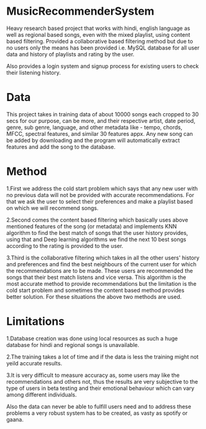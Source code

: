 # MusicRecommenderSystem
Heavy research based project that works with hindi, english language as well as regional based songs, even with the mixed playlist, using content based filtering. 
Provided a collaborative based filtering method but due to no users only the means has been provided i.e. MySQL database for all user data and history of playlists and rating by the user. 


Also provides a login system and signup process for existing users to check their listening history. 
# Data
This project takes in training data of about 10000 songs each cropped to 30 secs for our purpose, can be more, and their respective artist, date period, genre, sub genre, language, and other metadata like - tempo, chords, MFCC, spectral features, and similar 30 features appx. 
Any new song can be added by downloading and the program will automatically extract features and add the song to the database.
# Method
1.First we address the cold start problem which says that any new user with no previous data will not be provided with accurate recommendations. For that we ask the user to select their preferences and make a playlist based on which we will recommend songs.

2.Second comes the content based filtering which basically uses above mentioned features of the song (or metadata) and implements KNN algorithm to find the best match of songs that the user history provides, using that and Deep learning algorithms we find the next 10 best songs according to the rating is provided to the user.

3.Third is the collaborative filtering which takes in all the other users' history and preferences and find the best neighbours of the current user for which the recommendations are to be made. These users are recommended the songs that their best match listens and vice versa. This algorithm is the most accurate method to provide recommendations but the limitation is the cold start problem and sometimes the content based method provides better solution. For these situations the above two methods are used.
# Limitations 
1.Database creation was done using local resources as such a huge database for hindi and regional songs is unavailable.

2.The training takes a lot of time and if the data is less the training might not yeild accurate results.

3.It is very difficult to measure accuracy as, some users may like the recommendations and others not, thus the results are very subjective to the type of users in beta testing and their emotional behaviour which can vary among different individuals. 

Also the data can never be able to fulfill users need and to address these problems a very robust system has to be created, as vasty as spotify or gaana.
